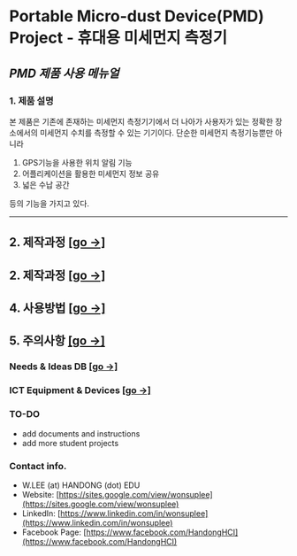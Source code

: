 # Portable Micro-dust Device(PMD) Project - 휴대용 미세먼지 측정기 #
_PMD 제품 사용 메뉴얼_
---
### 1. 제품 설명 

 본 제품은 기존에 존재하는 미세먼지 측정기기에서 더 나아가 사용자가 있는 정확한 장소에서의
 미세먼지 수치를 측정할 수 있는 기기이다. 단순한 미세먼지 측정기능뿐만 아니라
 
 1) GPS기능을 사용한 위치 알림 기능
 2) 어플리케이션을 활용한 미세먼지 정보 공유
 3) 넓은 수납 공간
 
 등의 기능을 가지고 있다.
 ***

## 2. 제작과정 [[go →]](제작과정) ##
## 2. 제작과정 [[go →]](제작과정) ##
## 4. 사용방법 [[go →]](사용방법) ##
## 5. 주의사항 [[go →]](주의사항) ##

### Needs & Ideas DB [[go →]](ideas.md)
### ICT Equipment & Devices [[go →]](devices.md)


### TO-DO
- add documents and instructions
- add more student projects

### Contact info.
- W.LEE (at) HANDONG (dot) EDU
- Website: [https://sites.google.com/view/wonsuplee](https://sites.google.com/view/wonsuplee)
- LinkedIn: [https://www.linkedin.com/in/wonsuplee](https://www.linkedin.com/in/wonsuplee)
- Facebook Page: [https://www.facebook.com/HandongHCI](https://www.facebook.com/HandongHCI)
